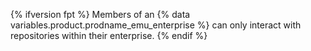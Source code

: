{% ifversion fpt %} Members of an {% data variables.product.prodname_emu_enterprise %} can only interact with repositories within their enterprise. {% endif %}